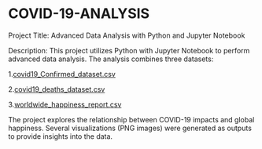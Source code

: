 # COVID-19-ANALYSIS

Project Title: Advanced Data Analysis with Python and Jupyter Notebook

Description:
This project utilizes Python with Jupyter Notebook to perform advanced data analysis. The analysis combines three datasets:

1.[covid19_Confirmed_dataset.csv](https://github.com/user-attachments/files/17930742/covid19_Confirmed_dataset.csv)

2.[covid19_deaths_dataset.csv](https://github.com/user-attachments/files/17930746/covid19_deaths_dataset.csv)

3.[worldwide_happiness_report.csv](https://github.com/user-attachments/files/17930747/worldwide_happiness_report.csv)

The project explores the relationship between COVID-19 impacts and global happiness. 
Several visualizations (PNG images) were generated as outputs to provide insights into the data.

